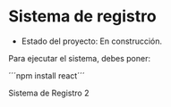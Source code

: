 <h1> Sistema de registro</h1>

- Estado del proyecto: En construcción.

Para ejecutar el sistema, debes poner:

´´´npm install react´´´

Sistema de Registro 2
